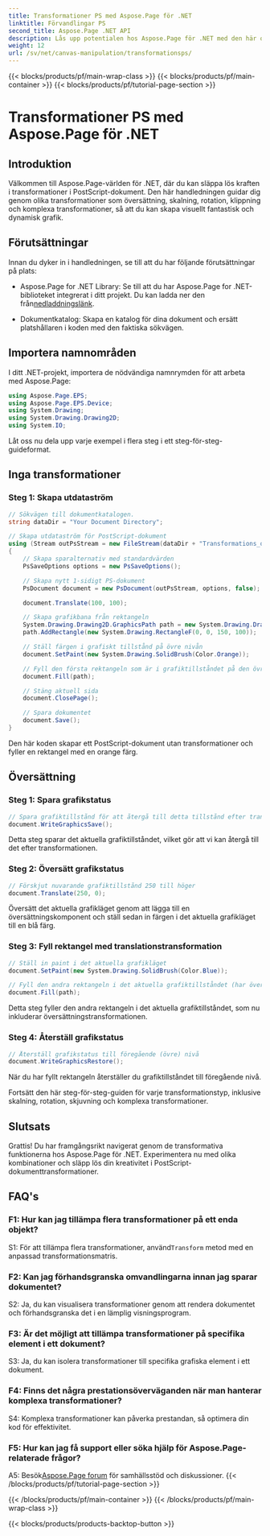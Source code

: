 ```yaml
---
title: Transformationer PS med Aspose.Page för .NET
linktitle: Förvandlingar PS
second_title: Aspose.Page .NET API
description: Lås upp potentialen hos Aspose.Page för .NET med den här omfattande guiden om PostScript-transformationer. Skapa dynamisk grafik utan ansträngning.
weight: 12
url: /sv/net/canvas-manipulation/transformationsps/
---
```


{{< blocks/products/pf/main-wrap-class >}}
{{< blocks/products/pf/main-container >}}
{{< blocks/products/pf/tutorial-page-section >}}

# Transformationer PS med Aspose.Page för .NET

## Introduktion

Välkommen till Aspose.Page-världen för .NET, där du kan släppa lös kraften i transformationer i PostScript-dokument. Den här handledningen guidar dig genom olika transformationer som översättning, skalning, rotation, klippning och komplexa transformationer, så att du kan skapa visuellt fantastisk och dynamisk grafik.

## Förutsättningar

Innan du dyker in i handledningen, se till att du har följande förutsättningar på plats:

-  Aspose.Page for .NET Library: Se till att du har Aspose.Page for .NET-biblioteket integrerat i ditt projekt. Du kan ladda ner den från[nedladdningslänk](https://releases.aspose.com/page/net/).

- Dokumentkatalog: Skapa en katalog för dina dokument och ersätt platshållaren i koden med den faktiska sökvägen.

## Importera namnområden

I ditt .NET-projekt, importera de nödvändiga namnrymden för att arbeta med Aspose.Page:

```csharp
using Aspose.Page.EPS;
using Aspose.Page.EPS.Device;
using System.Drawing;
using System.Drawing.Drawing2D;
using System.IO;
```

Låt oss nu dela upp varje exempel i flera steg i ett steg-för-steg-guideformat.


## Inga transformationer

### Steg 1: Skapa utdataström

```csharp
// Sökvägen till dokumentkatalogen.
string dataDir = "Your Document Directory";

// Skapa utdataström för PostScript-dokument
using (Stream outPsStream = new FileStream(dataDir + "Transformations_outPS.ps", FileMode.Create))
{
    // Skapa sparalternativ med standardvärden
    PsSaveOptions options = new PsSaveOptions();

    // Skapa nytt 1-sidigt PS-dokument
    PsDocument document = new PsDocument(outPsStream, options, false);

    document.Translate(100, 100);

    // Skapa grafikbana från rektangeln
    System.Drawing.Drawing2D.GraphicsPath path = new System.Drawing.Drawing2D.GraphicsPath();
    path.AddRectangle(new System.Drawing.RectangleF(0, 0, 150, 100));

    // Ställ färgen i grafiskt tillstånd på övre nivån
    document.SetPaint(new System.Drawing.SolidBrush(Color.Orange));

    // Fyll den första rektangeln som är i grafiktillståndet på den övre nivån och utan några transformationer
    document.Fill(path);

    // Stäng aktuell sida
    document.ClosePage();

    // Spara dokumentet
    document.Save();
}
```

Den här koden skapar ett PostScript-dokument utan transformationer och fyller en rektangel med en orange färg.

## Översättning

### Steg 1: Spara grafikstatus

```csharp
// Spara grafiktillstånd för att återgå till detta tillstånd efter transformation
document.WriteGraphicsSave();
```

Detta steg sparar det aktuella grafiktillståndet, vilket gör att vi kan återgå till det efter transformationen.

### Steg 2: Översätt grafikstatus

```csharp
// Förskjut nuvarande grafiktillstånd 250 till höger
document.Translate(250, 0);
```

Översätt det aktuella grafikläget genom att lägga till en översättningskomponent och ställ sedan in färgen i det aktuella grafikläget till en blå färg.

### Steg 3: Fyll rektangel med translationstransformation

```csharp
// Ställ in paint i det aktuella grafikläget
document.SetPaint(new System.Drawing.SolidBrush(Color.Blue));

// Fyll den andra rektangeln i det aktuella grafiktillståndet (har översättningstransformation)
document.Fill(path);
```

Detta steg fyller den andra rektangeln i det aktuella grafiktillståndet, som nu inkluderar översättningstransformationen.

### Steg 4: Återställ grafikstatus

```csharp
// Återställ grafikstatus till föregående (övre) nivå
document.WriteGraphicsRestore();
```

När du har fyllt rektangeln återställer du grafiktillståndet till föregående nivå.

Fortsätt den här steg-för-steg-guiden för varje transformationstyp, inklusive skalning, rotation, skjuvning och komplexa transformationer.

## Slutsats

Grattis! Du har framgångsrikt navigerat genom de transformativa funktionerna hos Aspose.Page för .NET. Experimentera nu med olika kombinationer och släpp lös din kreativitet i PostScript-dokumenttransformationer.

## FAQ's

### F1: Hur kan jag tillämpa flera transformationer på ett enda objekt?

S1: För att tillämpa flera transformationer, använd`Transform` metod med en anpassad transformationsmatris.

### F2: Kan jag förhandsgranska omvandlingarna innan jag sparar dokumentet?

S2: Ja, du kan visualisera transformationer genom att rendera dokumentet och förhandsgranska det i en lämplig visningsprogram.

### F3: Är det möjligt att tillämpa transformationer på specifika element i ett dokument?

S3: Ja, du kan isolera transformationer till specifika grafiska element i ett dokument.

### F4: Finns det några prestationsöverväganden när man hanterar komplexa transformationer?

S4: Komplexa transformationer kan påverka prestandan, så optimera din kod för effektivitet.

### F5: Hur kan jag få support eller söka hjälp för Aspose.Page-relaterade frågor?

 A5: Besök[Aspose.Page forum](https://forum.aspose.com/c/page/39) för samhällsstöd och diskussioner.
{{< /blocks/products/pf/tutorial-page-section >}}

{{< /blocks/products/pf/main-container >}}
{{< /blocks/products/pf/main-wrap-class >}}

{{< blocks/products/products-backtop-button >}}

